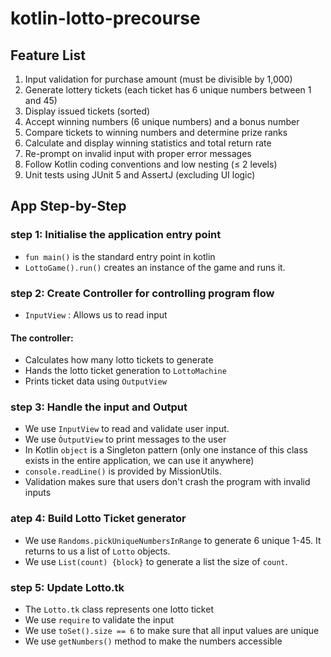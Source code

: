 # kotlin-lotto-precourse

## Feature List

1. Input validation for purchase amount (must be divisible by 1,000)
2. Generate lottery tickets (each ticket has 6 unique numbers between 1 and 45)
3. Display issued tickets (sorted)
4. Accept winning numbers (6 unique numbers) and a bonus number
5. Compare tickets to winning numbers and determine prize ranks
6. Calculate and display winning statistics and total return rate
7. Re-prompt on invalid input with proper error messages
8. Follow Kotlin coding conventions and low nesting (≤ 2 levels)
9. Unit tests using JUnit 5 and AssertJ (excluding UI logic)


## App Step-by-Step

### step 1: Initialise the application entry point
- `fun main()` is the standard entry point in kotlin
- `LottoGame().run()` creates an instance of the game and runs it.

### step 2: Create Controller for controlling program flow

- `InputView` : Allows us to read input     

####  The controller:
   - Calculates how many lotto tickets to generate
   - Hands the lotto ticket generation to `LottoMachine`
   - Prints ticket data using `OutputView`

### step 3: Handle the input and Output
- We use `InputView` to read and validate user input.
- We use `ÒutputView` to print messages to the user
- In Kotlin `object` is a Singleton pattern (only one instance of this class exists in the entire application, we can use it anywhere)
- `console.readLine()` is provided by MissionUtils.
- Validation makes sure that users don't crash the program with invalid inputs

### atep 4: Build Lotto Ticket generator
- We use `Randoms.pickUniqueNumbersInRange` to generate 6 unique 1-45. It returns to us a list of `Lotto` objects.
- We use `List(count) {block}` to generate a list the size of `count`.


### step 5: Update Lotto.tk
- The `Lotto.tk` class represents one lotto ticket
- We use `require` to validate the input
- We use `toSet().size == 6` to make sure that all input values are unique
- We use `getNumbers()` method to make the numbers accessible